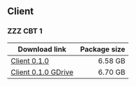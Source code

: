 ## Client

### ZZZ CBT 1

| Download link | Package size |
| ------------- | ------------:|
| [Client 0.1.0](https://nogatekeep.ing/assets/nap/pc/zzz.0.1.0.zip) | 6.58 GB |
| [Client 0.1.0 GDrive](https://drive.google.com/file/d/1L-ajAntO8wosyZr_kvDNC6QiSICTmTG2) | 6.70 GB |
